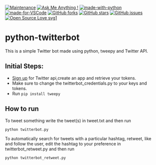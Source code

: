 [![Maintenance](https://img.shields.io/badge/Maintained%3F-yes-green.svg)](https://GitHub.com/Naereen/StrapDown.js/graphs/commit-activity)
[![Ask Me Anything !](https://img.shields.io/badge/Ask%20me-anything-1abc9c.svg)](https://GitHub.com/Naereen/ama)
[![made-with-python](https://img.shields.io/badge/Made%20with-Python-1f425f.svg)](https://www.python.org/)
[![made-for-VSCode](https://img.shields.io/badge/Made%20for-VSCode-1f425f.svg)](https://code.visualstudio.com/)
[![GitHub forks](https://img.shields.io/github/forks/saswatamcode/python-twitterbot.svg?style=social&label=Fork&maxAge=2592000)](https://GitHub.com/saswatamcode/python-twitterbot/network/)
[![GitHub stars](https://img.shields.io/github/stars/saswatamcode/python-twitterbot.svg?style=social&label=Star&maxAge=2592000)](https://GitHub.com/saswatamcode/python-twitterbot/stargazers/)
[![GitHub issues](https://img.shields.io/github/issues/saswatamcode/python-twitterbot.svg)](https://GitHub.com/saswatamcode/python-twitterbot/issues/)
[![Open Source Love svg1](https://badges.frapsoft.com/os/v1/open-source.svg?v=103)](https://github.com/ellerbrock/open-source-badges/)

# python-twitterbot
This is a simple Twitter bot made using python, tweepy and Twitter API.
## Initial Steps:
- [Sign up](https://apps.twitter.com/) for Twitter api,create an app and retrieve your tokens. 
- Make sure to change the twitterbot_credentials.py to your keys and tokens.
- Run ``` pip install tweepy ```
## How to run
To tweet something write the tweet(s) in tweet.txt and then run
```
python twitterbot.py
```
To automatically search for tweets with a particular hashtag, retweet, like and follow the user, edit the hashtag to your preference in twitterbot_retweet.py and then run
```
python twitterbot_retweet.py
```
 


